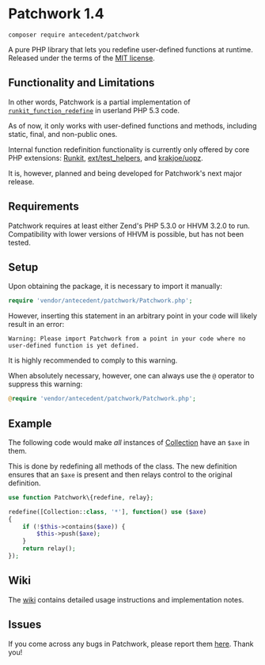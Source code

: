 # Patchwork 1.4

    composer require antecedent/patchwork

A pure PHP library that lets you redefine user-defined functions at runtime. Released under the terms of the [MIT license](http://www.opensource.org/licenses/mit-license.php).

## Functionality and Limitations

In other words, Patchwork is a partial implementation of [`runkit_function_redefine`](http://php.net/runkit_function_redefine) in userland PHP 5.3 code.

As of now, it only works with user-defined functions and methods, including static, final, and non-public ones.

Internal function redefinition functionality is currently only offered by core PHP extensions: [Runkit](http://php.net/manual/en/book.runkit.php), [ext/test_helpers](https://github.com/sebastianbergmann/php-test-helpers), and
[krakjoe/uopz](https://github.com/krakjoe/uopz).

It is, however, planned and being developed for Patchwork's next major release.

## Requirements

Patchwork requires at least either Zend's PHP 5.3.0 or HHVM 3.2.0 to run. Compatibility with lower versions of HHVM is possible, but has not been tested.

## Setup

Upon obtaining the package, it is necessary to import it manually:

```php
require 'vendor/antecedent/patchwork/Patchwork.php';
```

However, inserting this statement in an arbitrary point in your code will likely result in an error:

    Warning: Please import Patchwork from a point in your code where no user-defined function is yet defined.

It is highly recommended to comply to this warning.

When absolutely necessary, however, one can always use the `@` operator to suppress this warning:

```php
@require 'vendor/antecedent/patchwork/Patchwork.php';
```

## Example

The following code would make _all_ instances of [Collection](http://laravel.com/docs/5.1/collections) have an `$axe` in them.

This is done by redefining all methods of the class. The new definition ensures that an `$axe` is present and
then relays control to the original definition.

```php
use function Patchwork\{redefine, relay};

redefine([Collection::class, '*'], function() use ($axe)
{
    if (!$this->contains($axe)) {
        $this->push($axe);
    }
    return relay();
});
```

## Wiki

The [wiki](https://github.com/antecedent/patchwork/wiki) contains detailed usage instructions and implementation notes.

## Issues

If you come across any bugs in Patchwork, please report them [here](https://github.com/antecedent/patchwork/issues). Thank you!
